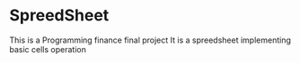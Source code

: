 # SpreedSheet

This is a Programming finance final project
It is a spreedsheet implementing basic cells operation
